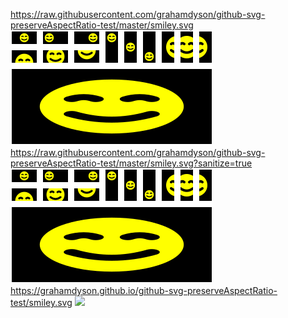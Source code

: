 https://raw.githubusercontent.com/grahamdyson/github-svg-preserveAspectRatio-test/master/smiley.svg
![](https://raw.githubusercontent.com/grahamdyson/github-svg-preserveAspectRatio-test/master/smiley.svg)
https://raw.githubusercontent.com/grahamdyson/github-svg-preserveAspectRatio-test/master/smiley.svg?sanitize=true
![](https://raw.githubusercontent.com/grahamdyson/github-svg-preserveAspectRatio-test/master/smiley.svg?sanitize=true)
https://grahamdyson.github.io/github-svg-preserveAspectRatio-test/smiley.svg
![](https://grahamdyson.github.io/github-svg-preserveAspectRatio-test/smiley.svg)
